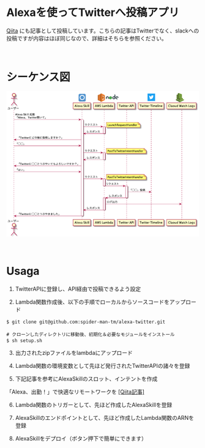 Alexaを使ってTwitterへ投稿アプリ
====

[Qiita](https://qiita.com/Takayoshi_Makabe/items/8278aedb80014c2da04e) にも記事として投稿しています。こちらの記事はTwitterでなく、slackへの投稿ですが内容はほぼ同じなので、詳細はそちらを参照ください。

<br />

# シーケンス図
![fig1](docs/system.png)

<br />

# Usaga

1. TwitterAPIに登録し、API経由で投稿できるよう設定

2. Lambda関数作成後、以下の手順でローカルからソースコードをアップロード

```
$ git clone git@github.com:spider-man-tm/alexa-twitter.git

# クローンしたディレクトリに移動後、初期化＆必要なモジュールをインストール
$ sh setup.sh
```

3. 出力されたzipファイルをlambdaにアップロード

4. Lambda関数の環境変数として先ほど発行されたTwitterAPIの諸々を登録

5. 下記記事を参考にAlexaSkillのスロット、インテントを作成

「Alexa、出勤！」で快適なリモートワークを [[Qiita記事]](https://qiita.com/Takayoshi_Makabe/items/8278aedb80014c2da04e)

6. Lambda関数のトリガーとして、先ほど作成したAlexaSkillを登録

7. AlexaSkillのエンドポイントとして、先ほど作成したLambda関数のARNを登録

8. AlexaSkillをデプロイ（ボタン押下で簡単にできます）
